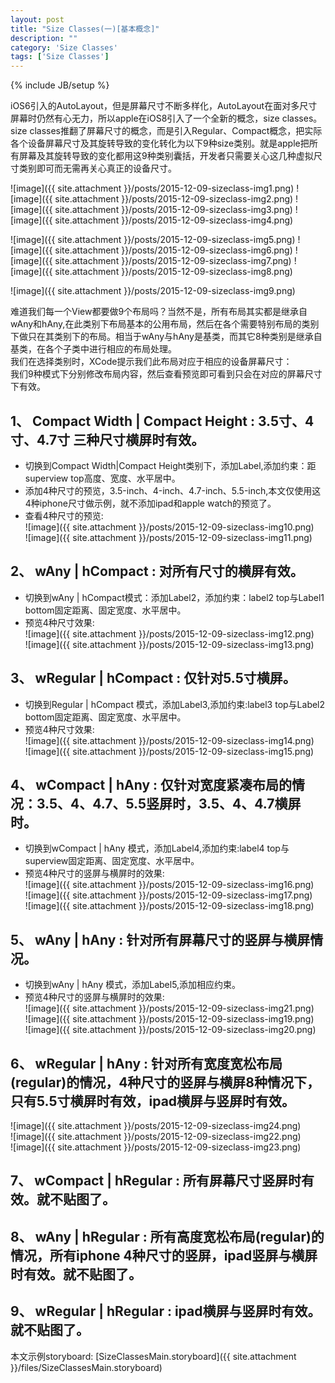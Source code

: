 ```yaml
---
layout: post
title: "Size Classes(一)[基本概念]"
description: ""
category: 'Size Classes'
tags: ['Size Classes']
---
```

{% include JB/setup %}

iOS6引入的AutoLayout，但是屏幕尺寸不断多样化，AutoLayout在面对多尺寸屏幕时仍然有心无力，所以apple在iOS8引入了一个全新的概念，size classes。
size  classes推翻了屏幕尺寸的概念，而是引入Regular、Compact概念，把实际各个设备屏幕尺寸及其旋转导致的变化转化为以下9种size类别。就是apple把所有屏幕及其旋转导致的变化都用这9种类别囊括，开发者只需要关心这几种虚拟尺寸类别即可而无需再关心真正的设备尺寸。

<!--more-->

![image]({{ site.attachment }}/posts/2015-12-09-sizeclass-img1.png)
![image]({{ site.attachment }}/posts/2015-12-09-sizeclass-img2.png)
![image]({{ site.attachment }}/posts/2015-12-09-sizeclass-img3.png)
![image]({{ site.attachment }}/posts/2015-12-09-sizeclass-img4.png)

![image]({{ site.attachment }}/posts/2015-12-09-sizeclass-img5.png)
![image]({{ site.attachment }}/posts/2015-12-09-sizeclass-img6.png)
![image]({{ site.attachment }}/posts/2015-12-09-sizeclass-img7.png)
![image]({{ site.attachment }}/posts/2015-12-09-sizeclass-img8.png)

![image]({{ site.attachment }}/posts/2015-12-09-sizeclass-img9.png)

难道我们每一个View都要做9个布局吗？当然不是，所有布局其实都是继承自wAny和hAny,在此类别下布局基本的公用布局，然后在各个需要特别布局的类别下做只在其类别下的布局。相当于wAny与hAny是基类，而其它8种类别是继承自基类，在各个子类中进行相应的布局处理。  
我们在选择类别时，XCode提示我们此布局对应于相应的设备屏幕尺寸：  
我们9种模式下分别修改布局内容，然后查看预览即可看到只会在对应的屏幕尺寸下有效。  

##  1、 Compact Width | Compact Height : 3.5寸、4寸、4.7寸 三种尺寸横屏时有效。  

+ 切换到Compact Width|Compact Height类别下，添加Label,添加约束：距superview top高度、宽度、水平居中。    
+ 添加4种尺寸的预览，3.5-inch、4-inch、4.7-inch、5.5-inch,本文仅使用这4种iphone尺寸做示例，就不添加ipad和apple watch的预览了。   
+ 查看4种尺寸的预览:    
![image]({{ site.attachment }}/posts/2015-12-09-sizeclass-img10.png)    
![image]({{ site.attachment }}/posts/2015-12-09-sizeclass-img11.png)  


## 2、 wAny | hCompact : 对所有尺寸的横屏有效。   

+ 切换到wAny | hCompact模式：添加Label2，添加约束：label2 top与Label1 bottom固定距离、固定宽度、水平居中。  
+ 预览4种尺寸效果:  
![image]({{ site.attachment }}/posts/2015-12-09-sizeclass-img12.png)    
![image]({{ site.attachment }}/posts/2015-12-09-sizeclass-img13.png)    

## 3、 wRegular | hCompact : 仅针对5.5寸横屏。   

+ 切换到Regular | hCompact 模式，添加Label3,添加约束:label3 top与Label2 bottom固定距离、固定宽度、水平居中。  
+ 预览4种尺寸效果:  
![image]({{ site.attachment }}/posts/2015-12-09-sizeclass-img14.png)     
![image]({{ site.attachment }}/posts/2015-12-09-sizeclass-img15.png)    

## 4、 wCompact | hAny :  仅针对宽度紧凑布局的情况：3.5、4、4.7、5.5竖屏时，3.5、4、4.7横屏时。 

+ 切换到wCompact | hAny 模式，添加Label4,添加约束:label4 top与superview固定距离、固定宽度、水平居中。   
+ 预览4种尺寸的竖屏与横屏时的效果:    
![image]({{ site.attachment }}/posts/2015-12-09-sizeclass-img16.png)       
![image]({{ site.attachment }}/posts/2015-12-09-sizeclass-img17.png)  
![image]({{ site.attachment }}/posts/2015-12-09-sizeclass-img18.png)  

## 5、 wAny | hAny :   针对所有屏幕尺寸的竖屏与横屏情况。
+ 切换到wAny | hAny 模式，添加Label5,添加相应约束。
+ 预览4种尺寸的竖屏与横屏时的效果:    
![image]({{ site.attachment }}/posts/2015-12-09-sizeclass-img21.png)    
![image]({{ site.attachment }}/posts/2015-12-09-sizeclass-img19.png)       
![image]({{ site.attachment }}/posts/2015-12-09-sizeclass-img20.png)    

## 6、 wRegular | hAny :   针对所有宽度宽松布局(regular)的情况，4种尺寸的竖屏与横屏8种情况下，只有5.5寸横屏时有效，ipad横屏与竖屏时有效。     
![image]({{ site.attachment }}/posts/2015-12-09-sizeclass-img24.png)    
![image]({{ site.attachment }}/posts/2015-12-09-sizeclass-img22.png)    
![image]({{ site.attachment }}/posts/2015-12-09-sizeclass-img23.png)       

## 7、 wCompact | hRegular : 所有屏幕尺寸竖屏时有效。就不贴图了。    

## 8、 wAny | hRegular : 所有高度宽松布局(regular)的情况，所有iphone 4种尺寸的竖屏，ipad竖屏与横屏时有效。就不贴图了。  

## 9、 wRegular | hRegular : ipad横屏与竖屏时有效。就不贴图了。  

本文示例storyboard: [SizeClassesMain.storyboard]({{ site.attachment }}/files/SizeClassesMain.storyboard)


